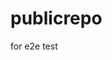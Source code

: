 # publicrepo
for e2e test



























































































































































































































































































































































































































































































































































































































































































































































































































































































































































































































































































































































































































































































































































































































































































































































































































































































































































































































































































































































































































































































































































































































































































































































































































































































































































































































































































































































































































































































































































































































































































































































































































































































































































































































































































































































































































































































































































































































































































































































































































































































































































































































































































































































































